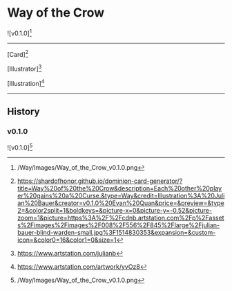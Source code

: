 # Way of the Crow

![v0.1.0][^v0.1.0]

---

[Card][^Card]

[Illustrator][^Illustrator]

[Illustration][^Illustration]

---

## History

### v0.1.0

![v0.1.0][^v0.1.0]

[^v0.1.0]: /Way/Images/Way_of_the_Crow_v0.1.0.png
[^Card]: https://shardofhonor.github.io/dominion-card-generator/?title=Way%20of%20the%20Crow&description=Each%20other%20player%20gains%20a%20Curse.&type=Way&credit=Illustration%3A%20Julian%20Bauer&creator=v0.1.0%20Evan%20Quan&price=&preview=&type2=&color2split=1&boldkeys=&picture-x=0&picture-y=-0.52&picture-zoom=1&picture=https%3A%2F%2Fcdnb.artstation.com%2Fp%2Fassets%2Fimages%2Fimages%2F008%2F556%2F845%2Flarge%2Fjulian-bauer-blind-warden-small.jpg%3F1514830353&expansion=&custom-icon=&color0=16&color1=0&size=1
[^Illustrator]: https://www.artstation.com/julianb
[^Illustration]: https://www.artstation.com/artwork/yvOz8
